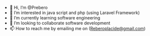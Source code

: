 - 👋 Hi, I’m @Prebero
- 👀 I’m interested in java script and php (using Laravel Framework)
- 🌱 I’m currently learning software engineering
- 💞️ I’m looking to collaborate software development
- 📫 How to reach me by emailing me on (Reberoplacide@gmail.com)

<!---
Prebero/Prebero is a ✨ special ✨ repository because its `README.md` (this file) appears on your GitHub profile.
You can click the Preview link to take a look at your changes.
--->
